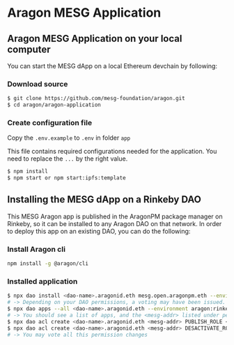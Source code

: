 # Aragon MESG Application

## Aragon MESG Application on your local computer

You can start the MESG dApp on a local Ethereum devchain by following:

### Download source

```sh
$ git clone https://github.com/mesg-foundation/aragon.git
$ cd aragon/aragon-application
```

### Create configuration file

Copy the `.env.example` to `.env` in folder `app`

This file contains required configurations needed for the application.
You need to replace the `...` by the right value.

```sh
$ npm install
$ npm start or npm start:ipfs:template
```

## Installing the MESG dApp on a Rinkeby DAO

This MESG Aragon app is published in the AragonPM package manager on Rinkeby, so it can be
installed to any Aragon DAO on that network. In order to deploy this app on an existing DAO,
you can do the following:

### Install Aragon cli

```sh
npm install -g @aragon/cli
```

### Installed application

```sh
$ npx dao install <dao-name>.aragonid.eth mesg.open.aragonpm.eth --environment aragon:rinkeby
# -> Depending on your DAO permissions, a voting may have been issued. The voting must pass in order to continue.
$ npx dao apps --all <dao-name>.aragonid.eth --environment aragon:rinkeby
# -> You should see a list of apps, and the <mesg-addr> listed under permissionless apps.
$ npx dao acl create <dao-name>.aragonid.eth <mesg-addr> PUBLISH_ROLE <your-addr> <your-addr> --environment aragon:rinkeby
$ npx dao acl create <dao-name>.aragonid.eth <mesg-addr> DESACTIVATE_ROLE <your-addr> <your-addr> --environment aragon:rinkeby
# -> You may vote all this permission changes
```

